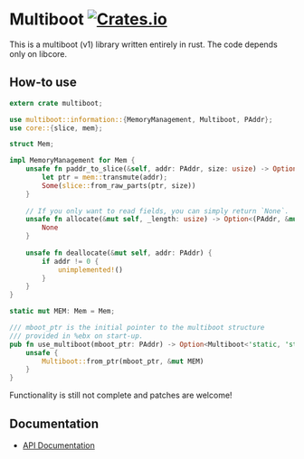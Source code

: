 # Multiboot [![Crates.io](https://img.shields.io/crates/v/multiboot.svg)](https://crates.io/crates/multiboot)

This is a multiboot (v1) library written entirely in rust. The code depends only on libcore.

## How-to use

```rust
extern crate multiboot;

use multiboot::information::{MemoryManagement, Multiboot, PAddr};
use core::{slice, mem};

struct Mem;

impl MemoryManagement for Mem {
    unsafe fn paddr_to_slice(&self, addr: PAddr, size: usize) -> Option<&'static [u8]> {
        let ptr = mem::transmute(addr);
        Some(slice::from_raw_parts(ptr, size))
    }
    
    // If you only want to read fields, you can simply return `None`.
    unsafe fn allocate(&mut self, _length: usize) -> Option<(PAddr, &mut [u8])> {
        None
    }
    
    unsafe fn deallocate(&mut self, addr: PAddr) {
        if addr != 0 {
            unimplemented!()
        }
    }
}

static mut MEM: Mem = Mem;

/// mboot_ptr is the initial pointer to the multiboot structure
/// provided in %ebx on start-up.
pub fn use_multiboot(mboot_ptr: PAddr) -> Option<Multiboot<'static, 'static>> {
    unsafe {
        Multiboot::from_ptr(mboot_ptr, &mut MEM)
    }
}
```

Functionality is still not complete and patches are welcome!

## Documentation

* [API Documentation](https://docs.rs/multiboot/)
